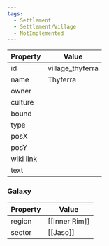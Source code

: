 ```yaml
---
tags:
  - Settlement
  - Settlement/Village
  - NotImplemented
---
```


| Property  | Value            |
| --------- | ---------------- |
| id        | village_thyferra |
| name      | Thyferra         |
| owner     |                  |
| culture   |                  |
| bound     |                  |
| type      |                  |
| posX      |                  |
| posY      |                  |
| wiki link |                  |
| text      |                  |

### Galaxy
| Property | Value         |
| -------- | ------------- |
| region   | [[Inner Rim]] |
| sector   | [[Jaso]]      |
